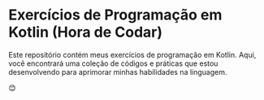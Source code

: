 # Exercícios de Programação em Kotlin (Hora de Codar)

Este repositório contém meus exercícios de programação em Kotlin. Aqui, você encontrará uma coleção de códigos e práticas que estou desenvolvendo para aprimorar minhas habilidades na linguagem.

😊
